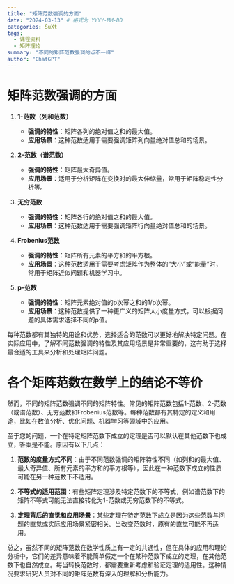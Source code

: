 ```yaml
---
title: "矩阵范数强调的方面"
date: "2024-03-13" # 格式为 YYYY-MM-DD
categories: SuXt
tags:
  - 课程资料
  - 矩阵理论
summary: "不同的矩阵范数强调的点不一样"
author: "ChatGPT"
---
```


# 矩阵范数强调的方面

1. **1-范数（列和范数）**
   - **强调的特性**：矩阵各列的绝对值之和的最大值。
   - **应用场景**：这种范数适用于需要强调矩阵列向量绝对值总和的场景。

2. **2-范数（谱范数）**
   - **强调的特性**：矩阵最大奇异值。
   - **应用场景**：适用于分析矩阵在变换时的最大伸缩量，常用于矩阵稳定性分析等。

3. **无穷范数**
   - **强调的特性**：矩阵各行的绝对值之和的最大值。
   - **应用场景**：这种范数适用于需要强调矩阵行向量绝对值总和的场景。

4. **Frobenius范数**
   - **强调的特性**：矩阵所有元素的平方和的平方根。
   - **应用场景**：这种范数适用于需要考虑矩阵作为整体的“大小”或“能量”时，常用于矩阵近似问题和机器学习中。

5. **p-范数**
   - **强调的特性**：矩阵元素绝对值的p次幂之和的1/p次幂。
   - **应用场景**：这种范数提供了一种更广义的矩阵大小度量方式，可以根据问题的具体需求选择不同的p值。

每种范数都有其独特的用途和优势，选择适合的范数可以更好地解决特定问题。在实际应用中，了解不同范数强调的特性及其应用场景是非常重要的，这有助于选择最合适的工具来分析和处理矩阵问题。

# 各个矩阵范数在数学上的结论不等价

然而，不同的矩阵范数强调不同的矩阵特性。常见的矩阵范数包括1-范数、2-范数（或谱范数）、无穷范数和Frobenius范数等。每种范数都有其特定的定义和用途，比如在数值分析、优化问题、机器学习等领域中的应用。

至于您的问题，一个在特定矩阵范数下成立的定理是否可以默认在其他范数下也成立，答案是不能。原因有以下几点：

1. **范数的度量方式不同**：由于不同范数强调的矩阵特性不同（如列和的最大值、最大奇异值、所有元素的平方和的平方根等），因此在一种范数下成立的性质可能在另一种范数下不适用。

2. **不等式的适用范围**：有些矩阵定理涉及特定范数下的不等式，例如谱范数下的矩阵不等式可能无法直接转化为1-范数或无穷范数下的不等式。

3. **定理背后的直觉和应用场景**：某些定理在特定范数下成立是因为这些范数与问题的直觉或实际应用场景紧密相关。当改变范数时，原有的直觉可能不再适用。

总之，虽然不同的矩阵范数在数学性质上有一定的共通性，但在具体的应用和理论分析中，它们的差异意味着不能简单假定一个在某种范数下成立的定理，在其他范数下也自然成立。每当转换范数时，都需要重新考虑和验证定理的适用性。这种情况要求研究人员对不同的矩阵范数有深入的理解和分析能力。
